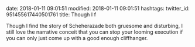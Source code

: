 date: 2018-01-11 09:01:51
modified: 2018-01-11 09:01:51
hashtags: 
twitter_id: 951455617440501761
title: Though I f

Though I find the story of Scheherazade both gruesome and disturbing, I still love the narrative conceit that you can stop your looming execution if you can only just come up with a good enough cliffhanger.